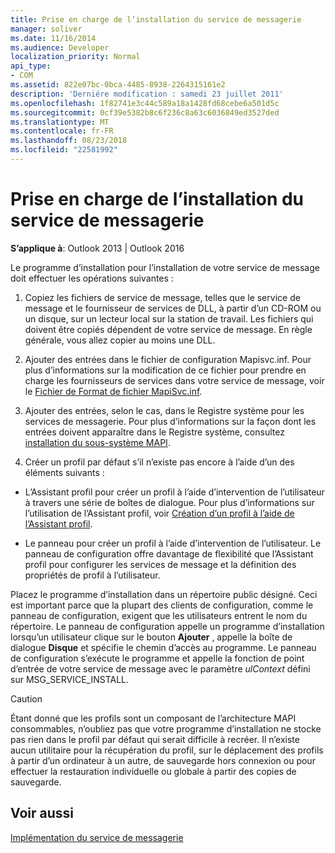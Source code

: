 ```yaml
---
title: Prise en charge de l’installation du service de messagerie
manager: soliver
ms.date: 11/16/2014
ms.audience: Developer
localization_priority: Normal
api_type:
- COM
ms.assetid: 822e07bc-0bca-4485-8938-2264315161e2
description: 'Derniére modification : samedi 23 juillet 2011'
ms.openlocfilehash: 1f82741e3c44c589a18a1428fd68cebe6a501d5c
ms.sourcegitcommit: 0cf39e5382b8c6f236c8a63c6036849ed3527ded
ms.translationtype: MT
ms.contentlocale: fr-FR
ms.lasthandoff: 08/23/2018
ms.locfileid: "22581992"
---
```

# <a name="supporting-message-service-installation"></a>Prise en charge de l’installation du service de messagerie

  
  
**S’applique à**: Outlook 2013 | Outlook 2016 
  
Le programme d’installation pour l’installation de votre service de message doit effectuer les opérations suivantes :
  
1. Copiez les fichiers de service de message, telles que le service de message et le fournisseur de services de DLL, à partir d’un CD-ROM ou un disque, sur un lecteur local sur la station de travail. Les fichiers qui doivent être copiés dépendent de votre service de message. En règle générale, vous allez copier au moins une DLL.
    
2. Ajouter des entrées dans le fichier de configuration Mapisvc.inf. Pour plus d’informations sur la modification de ce fichier pour prendre en charge les fournisseurs de services dans votre service de message, voir le [Fichier de Format de fichier MapiSvc.inf](file-format-of-mapisvc-inf.md).
    
3. Ajouter des entrées, selon le cas, dans le Registre système pour les services de messagerie. Pour plus d’informations sur la façon dont les entrées doivent apparaître dans le Registre système, consultez [installation du sous-système MAPI](installing-the-mapi-subsystem.md).
    
4. Créer un profil par défaut s’il n’existe pas encore à l’aide d’un des éléments suivants :
    
  - L’Assistant profil pour créer un profil à l’aide d’intervention de l’utilisateur à travers une série de boîtes de dialogue. Pour plus d’informations sur l’utilisation de l’Assistant profil, voir [Création d’un profil à l’aide de l’Assistant profil](creating-a-profile-by-using-the-profile-wizard.md).
    
  - Le panneau pour créer un profil à l’aide d’intervention de l’utilisateur. Le panneau de configuration offre davantage de flexibilité que l’Assistant profil pour configurer les services de message et la définition des propriétés de profil à l’utilisateur. 
    
Placez le programme d’installation dans un répertoire public désigné. Ceci est important parce que la plupart des clients de configuration, comme le panneau de configuration, exigent que les utilisateurs entrent le nom du répertoire. Le panneau de configuration appelle un programme d’installation lorsqu’un utilisateur clique sur le bouton **Ajouter** , appelle la boîte de dialogue **Disque** et spécifie le chemin d’accès au programme. Le panneau de configuration s’exécute le programme et appelle la fonction de point d’entrée de votre service de message avec le paramètre _ulContext_ défini sur MSG_SERVICE_INSTALL. 
  
> [!CAUTION]
> Étant donné que les profils sont un composant de l’architecture MAPI consommables, n’oubliez pas que votre programme d’installation ne stocke pas rien dans le profil par défaut qui serait difficile à recréer. Il n’existe aucun utilitaire pour la récupération du profil, sur le déplacement des profils à partir d’un ordinateur à un autre, de sauvegarde hors connexion ou pour effectuer la restauration individuelle ou globale à partir des copies de sauvegarde. 
  
## <a name="see-also"></a>Voir aussi



[Implémentation du service de messagerie](message-service-implementation.md)

